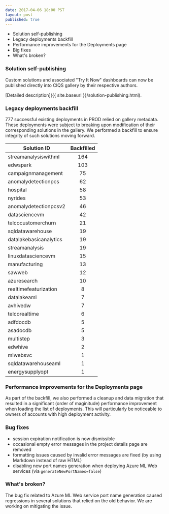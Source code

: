 ```yaml
--- 
date: 2017-04-06 18:00 PST
layout: post
published: true
---
```

- Solution self-publishing
- Legacy deployments backfill
- Performance improvements for the Deployments page
- Big fixes
- What's broken?

<!--more-->

### Solution self-publishing

Custom solutions and associated "Try It Now" dashboards can now be published directly into CIQS gallery by their respective authors.

[Detailed description]({{ site.baseurl }}/solution-publishing.html).

### Legacy deployments backfill

777 successful existing deployments in PROD relied on gallery metadata. These deployments were subject to breaking upon modification of their corresponding solutions in the gallery. We performed a backfill to ensure integrity of such solutions moving forward.

| Solution ID            | Backfilled|
| ---------------------- |:-------:|
|streamanalysiswithml    |      164|
|edwspark                |      103|
|campaignmanagement      |      75 |
|anomalydetectionpcs     |      62 |
|hospital                |      58 |
|nyrides                 |      53 |
|anomalydetectionpcsv2   |      46 |
|datasciencevm           |      42 |
|telcocustomerchurn      |      21 |
|sqldatawarehouse        |      19 |
|datalakebasicanalytics  |      19 |
|streamanalysis          |      19 |
|linuxdatasciencevm      |      15 |
|manufacturing           |      13 |
|sawweb                  |      12 |
|azuresearch             |      10 |
|realtimefeaturization   |       8 |
|datalakeaml             |       7 |
|avhivedw                |       7 |
|telcorealtime           |       6 |
|adfdocdb                |       5 |
|asadocdb                |       5 |
|multistep               |       3 |
|edwhive                 |       2 |
|mlwebsvc                |       1 |
|sqldatawarehouseaml     |       1 |
|energysupplyopt         |       1 |

### Performance improvements for the Deployments page

As part of the backfill, we also performed a cleanup and data migration that resulted in a significant (order of maginitude) performance improvement when loading the list of deployments. This will particularly be noticeable to owners of accounts with high deployment activity.

### Bug fixes
- session expiration notification is now dismissible
- occasional empty error messages in the project details page are removed
- formatting issues caused by invalid error messages are fixed (by using Markdown instead of raw HTML)
- disabling new port names generation when deploying Azure ML Web services (via `generateNewPortNames=false`)

### What's broken?

The bug fix related to Azure ML Web service port name generation caused regressions in several solutions that relied on the old behavior. We are working on mitigating the issue.